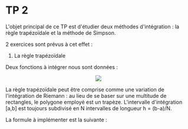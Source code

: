 # TP 2

L'objet principal de ce TP est d'étudier deux méthodes d'intégration : la règle trapézoïdale et la méthode de Simpson.

2 exercices sont prévus à cet effet : 

1. La règle trapézoïdale

Deux fonctions à intégrer nous sont données : 

<p align="center">
  <img src="https://user-images.githubusercontent.com/73199800/121445255-64972500-c991-11eb-8323-2957289a519a.png">
</p>

La règle trapézoïdale peut être comprise comme une variation de l'intégration de Riemann : au lieu de se baser sur une multitude de rectangles, le polygone employé est un trapèze. L'intervalle d'intégration [a,b] est toujours subdivisé en N intervalles de longueur h = (b-a)/N.

La formule à implémenter est la suivante : 

<p align="center">
  <img src="">
</p>
